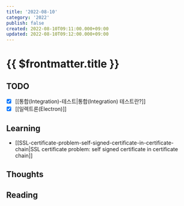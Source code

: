 ```yaml
---
title: '2022-08-10'
category: '2022'
publish: false
created: 2022-08-10T09:11:00.000+09:00
updated: 2022-08-10T09:12:00.000+09:00
---
```


# {{ $frontmatter.title }}

## TODO

- [x] [[통합(Integration)-테스트|통합(Integration) 테스트란?]]
- [x] [[일렉트론(Electron)]]

## Learning

- [[SSL-certificate-problem-self-signed-certificate-in-certificate-chain|SSL certificate problem: self signed certificate in certificate chain]]

## Thoughts

## Reading
